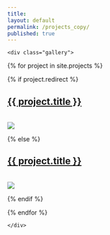 ```yaml
---
title:
layout: default
permalink: /projects_copy/
published: true
---
```



<div class="ProjectContainer">

	<div class="gallery">


  {% for project in site.projects %}

  {% if project.redirect %}
  <div class="projectTile">
          <a href="{{ project.redirect }}" target="_blank">
          <span>
              <h2>{{ project.title }}</h2>
              <br/>
	      <img src="{{ project.descImg }}"/>
          </span>
          </a>
  </div>

  {% else %}

  <div class="projectTile">
          <a href="{{ project.url | prepend: site.baseurl | prepend: site.url }}">
          <span>
              <h2>{{ project.title }}</h2>
              <br/>
	      <img src="{{ project.descImg }}"/>
          </span>
          </a>
  </div>

  {% endif %}

  {% endfor %}

	</div>

</div>
